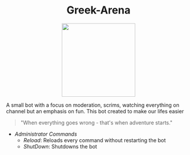 <h1 align="center">Greek-Arena</h1>

<p align="center">
 <img width="200" height="200" src="https://cdn.discordapp.com/icons/362993221229346818/6531bdcf7b28b47c54d7d3770849a906.png"
</p>
    
    
A small bot with a focus on moderation, scrims, watching everything on channel but an emphasis on fun.
This bot created to make our lifes easier

> "When everything goes wrong - that's when adventure starts."

- *Administrator Commands*
  - *Reload*: Reloads every command without restarting the bot
  - *ShutDown*: Shutdowns the bot

